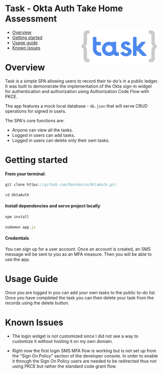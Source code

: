 # Task - Okta Auth Take Home Assessment

[<img src="public/tasklogo_2.png" align="right" width="256px"/>]()

-   [Overview](#Overview)
-   [Getting started](#getting-started)
-   [Usage guide](#usage-guide)
-   [Known Issues](#known-issues)

# Overview

Task is a simple SPA allowing users to record their to-do's in a public ledger. It was built to demonstrate the implementation of the Okta sign-in widget for authentication and authorization using Authorization Code Flow with PKCE.

The app features a mock local database - `db.json` that will serve CRUD operations for signed in users.

The SPA's core functions are:

-   Anyone can view all the tasks.
-   Logged in users can add tasks.
-   Logged in users can delete only their own tasks.

# Getting started

#### From your terminal:

```javascript
git clone https://github.com/RanVaknin/OktaAuth.git

cd OktaAuth
```

#### Install dependencies and serve project locally

```javascript
npm install

nodemon app.js
```

#### Credentials

You can sign up for a user account. Once an account is created, an SMS message will be sent to you as an MFA measure. Then you will be able to use the app.

# Usage Guide

Once you are logged in you can add your own tasks to the public to-do list.
Once you have completed the task you can then delete your task from the records using the delete button.

# Known Issues

-   The login widget is not customized since I did not see a way to customize it without hosting it on my own domain.

-   Right now the first login SMS MFA flow is working but is not set up from the "Sign On Policy" section of the developer console. In order to enable it through the Sign On Policy users are needed to be redirected thus not using PKCE but rather the standard code grant flow.

